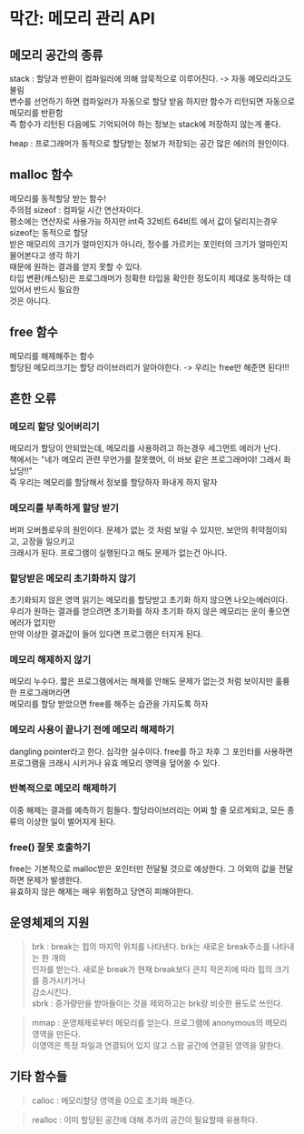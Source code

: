 # 막간: 메모리 관리 API

## 메모리 공간의 종류

stack : 할당과 반환이 컴파일러에 의해 암묵적으로 이루어진다. -> 자동 메모리라고도 불림  
변수를 선언하기 하면 컴파일러가 자동으로 할당 받음 하지만 함수가 리턴되면 자동으로 메모리를 반환함  
즉 함수가 리턴된 다음에도 기억되어야 하는 정보는 stack에 저장하지 않는게 좋다.  

heap : 프로그래머가 동적으로 할당받는 정보가 저장되는 공간 많은 에러의 원인이다.  

## malloc 함수

메모리를 동적할당 받는 함수!  
주의점 sizeof : 컴파일 시간 연산자이다.  
평소에는 연산자로 사용가능 하지만 int즉 32비트 64비트 에서 값이 달리지는경우 sizeof는 동적으로 할당  
받은 매모리의 크기가 얼마인지가 아니라, 정수를 가르키는 포인터의 크기가 얼마인지 물어본다고 생각 하기  
때문에 원하는 결과를 얻지 못할 수 있다.  
타입 변환(캐스팅)은 프로그래머가 정확한 타입을 확인한 정도이지 제대로 동작하는 데 있어서 반드시 필요한  
것은 아니다.  

## free 함수
메모리를 해제해주는 함수  
할당된 메모리크기는 할당 라이브러리가 알아야한다. -> 우리는 free만 해준면 된다!!!  

## 흔한 오류

### 메모리 할당 잊어버리기

메모리가 할당이 안되었는데, 메모리를 사용하려고 하는경우 세그먼트 에러가 난다.  
책에서는 "네가 메모리 관련 무언가를 잘못했어, 이 바보 같은 프로그래머야! 그래서 화났당!!"  
즉 우리는 메모리를 할당해서 정보를 할당하자 화내게 하지 말자  

### 메모리를 부족하게 할당 받기
버퍼 오버플로우의 원인이다. 문제가 없는 것 처럼 보일 수 있지만, 보안의 취약점이되고, 고장을 일으키고  
크래시가 된다. 프로그램이 실행된다고 해도 문제가 없는건 아니다.  
### 할당받은 메모리 초기화하지 않기

초기화되지 않은 영역 읽기는 메모리를 할당받고 초기화 하지 않으면 나오는에러이다.  
우리가 원하는 결과를 얻으려면 초기화를 하자 초기화 하지 않은 메모리는 운이 좋으면 에러가 없지만  
만약 이상한 결과값이 들어 있다면 프로그램은 터지게 된다.  

### 메모리 해제하지 않기
메모리 누수다. 짧은 프로그램에서는 해제를 안해도 문제가 없는것 처럼 보이지만 훌륭한 프로그래머라면  
메모리를 할당 받았으면 free를 해주는 습관을 가지도록 하자  

### 메모리 사용이 끝나기 전에 메모리 해제하기

dangling pointer라고 한다. 심각한 실수이다. free를 하고 차후 그 포인터를 사용하면 프로그램을 크래시 시키거나 유효 메모리 영역을 덮어쓸 수 있다.

### 반복적으로 메모리 해제하기

이중 해제는 결과를 예측하기 힘들다. 할당라이브러리는 어찌 할 줄 모르게되고, 모든 종류의 이상한 일이 벌어지게 된다.

### free() 잘못 호출하기

free는 기본적으로 malloc받은 포인터만 전달될 것으로 예상한다. 그 이외의 값을 전달하면 문제가 발생한다.  
유효하지 않은 해제는 매우 위험하고 당연히 피해야한다.

## 운영체제의 지원

>brk : break는 힙의 마지막 위치를 나타낸다. brk는 새로운 break주소를 나타내는 한 개의  
인자를 받는다. 새로운 break가 현재 break보다 큰지 작은지에 따라 힙의 크기를 증가시키거나  
감소시킨다.  
sbrk : 증가량만을 받아들이는 것을 제외하고는 brk랑 비슷한 용도로 쓰인다.

>mmap : 운영체제로부터 메모리를 얻는다. 프로그램에 anonymous의 메모리 영역을 만든다.  
이영역은 특정 파일과 연결되어 있지 않고 스왑 공간에 연결된 영역을 말한다.

## 기타 함수들
>calloc : 메모리할당 영역을 0으로 초기화 해준다.

>realloc : 이미 할당된 공간에 대해 추가의 공간이 필요할때 유용하다.